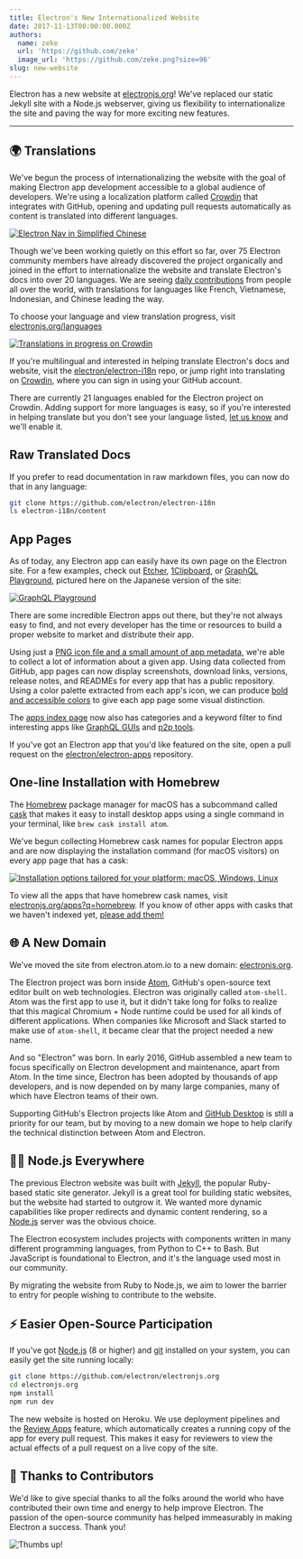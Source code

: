```yaml
---
title: Electron's New Internationalized Website
date: 2017-11-13T00:00:00.000Z
authors:
  name: zeke
  url: 'https://github.com/zeke'
  image_url: 'https://github.com/zeke.png?size=96'
slug: new-website
---
```

Electron has a new website at [electronjs.org]! We've replaced
our static Jekyll site with a Node.js webserver, giving us flexibility to
internationalize the site and paving the way for more exciting new features.

---

## 🌍 Translations

We've begun the process of internationalizing the website with the
goal of making Electron app development accessible to a global audience of
developers. We're using a localization platform called [Crowdin] that integrates
with GitHub, opening and updating pull requests automatically as content is translated into different languages.

[![Electron Nav in Simplified Chinese](https://user-images.githubusercontent.com/2289/32803530-a35ff774-c938-11e7-9b98-5c0cfb679d84.png)](https://electronjs.org/languages)

Though we've been working quietly on this effort so far,
over 75 Electron community members have already discovered the project
organically and joined in the effort to internationalize the website and
translate Electron's docs into over 20 languages. We are seeing [daily
contributions](https://github.com/electron/electron-i18n/pulls?utf8=%E2%9C%93&q=is%3Apr%20author%3Aglotbot%20) from people all over the world, with translations for
languages like French, Vietnamese, Indonesian, and Chinese leading the way.

To choose your language and view translation progress, visit [electronjs.org/languages](https://electronjs.org/languages)

[![Translations in progress on Crowdin](https://user-images.githubusercontent.com/2289/32754734-e8e43c04-c886-11e7-9f34-f2da2bb4357b.png)](https://electronjs.org/languages)

If you're multilingual and interested in helping translate Electron's docs
and website, visit the [electron/electron-i18n] repo, or jump right into
translating on [Crowdin], where you can sign in using your GitHub account.

There are currently 21 languages enabled for the Electron project on Crowdin.
Adding support for more languages is easy, so if you're interested in
helping translate but you don't see your language listed,
[let us know](https://github.com/electron/electronjs.org/issues/new) and
we'll enable it.

## Raw Translated Docs

If you prefer to read documentation in raw markdown files, you
can now do that in any language:

```sh
git clone https://github.com/electron/electron-i18n
ls electron-i18n/content
```

## App Pages

As of today, any Electron app can easily have its own page on the Electron
site. For a few examples, check out
[Etcher](https://electronjs.org/apps/etcher),
[1Clipboard](https://electronjs.org/apps/1clipboard), or
[GraphQL Playground](https://electronjs.org/apps/graphql-playground), pictured
here on the Japanese version of the site:

[![GraphQL Playground](https://user-images.githubusercontent.com/2289/32871096-f5043292-ca33-11e7-8d03-a6a157aa183d.png)](https://electronjs.org/apps/graphql-playground)

There are some incredible Electron apps out there, but they're not always easy
to find, and not every developer has the time or resources to build a proper
website to market and distribute their app.

Using just a
[PNG icon file and a small amount of app metadata](https://github.com/electron/electron-apps/blob/master/contributing.md),
we're able to collect a lot of information about a given app.
Using data collected from GitHub, app pages can now display screenshots,
download links, versions, release notes, and READMEs for every app that
has a public repository. Using a color palette extracted from each app's icon,
we can produce [bold and accessible colors](https://github.com/zeke/pick-a-good-color)
to give each app page some visual distinction.

The [apps index page](https://electronjs.org/apps) now also has categories
and a keyword filter to find interesting apps like [GraphQL GUIs](https://electronjs.org/apps?q=graphql)
and [p2p tools](https://electronjs.org/apps?q=graphql).

If you've got an Electron app that you'd like featured on the site, open a
pull request on the [electron/electron-apps] repository.

## One-line Installation with Homebrew

The [Homebrew] package manager for macOS has a subcommand called [cask]
that makes it easy to install desktop apps using a single command in your
terminal, like `brew cask install atom`.

We've begun collecting Homebrew cask names for popular Electron apps and are now
displaying the installation command (for macOS visitors) on every app page
that has a cask:

[![Installation options tailored for your platform: macOS, Windows, Linux](https://user-images.githubusercontent.com/2289/32871246-c5ef6f2a-ca34-11e7-8eb4-3a5b93b91007.png)](https://electronjs.org/apps/dat)

To view all the apps that have homebrew cask names, visit
[electronjs.org/apps?q=homebrew](https://electronjs.org/apps?q=homebrew). If
you know of other apps with casks that we haven't indexed yet,
[please add them!](https://github.com/electron/electron-apps/blob/master/contributing.md)

## 🌐 A New Domain

We've moved the site from electron.atom.io to a new domain: [electronjs.org].

The Electron project was born inside [Atom], GitHub's open-source text editor
built on web technologies. Electron was originally called `atom-shell`. Atom
was the first app to use it, but it didn't take long for folks to realize that
this magical Chromium + Node runtime could be used for all kinds of different
applications. When companies like Microsoft and Slack started to make use of
`atom-shell`, it became clear that the project needed a new name.

And so "Electron" was born. In early 2016, GitHub assembled a new team to focus
specifically on Electron development and maintenance, apart from Atom. In the
time since, Electron has been adopted by thousands of app developers, and is now
depended on by many large companies, many of which have Electron teams of
their own.

Supporting GitHub's Electron projects like Atom and [GitHub Desktop] is still a
priority for our team, but by moving to a new domain we hope to help clarify
the technical distinction between Atom and Electron.

## 🐢🚀 Node.js Everywhere

The previous Electron website was built with [Jekyll], the popular Ruby-based
static site generator. Jekyll is a great tool for building static websites, but
the website had started to outgrow it. We wanted more dynamic capabilities like proper redirects and dynamic content rendering, so a [Node.js] server was the obvious choice.

The Electron ecosystem includes projects with components written in many
different programming languages, from Python to C++ to Bash. But JavaScript is foundational to Electron, and it's the language used most in our community.

By migrating the website from Ruby to Node.js, we aim to lower the barrier to
entry for people wishing to contribute to the website.

## ⚡️ Easier Open-Source Participation

If you've got [Node.js] (8 or higher) and
[git](https://git-scm.org) installed on your system, you can easily get the
site running locally:

```sh
git clone https://github.com/electron/electronjs.org
cd electronjs.org
npm install
npm run dev
```

The new website is hosted on Heroku. We use deployment pipelines and the
[Review Apps](https://devcenter.heroku.com/articles/github-integration-review-apps)
feature, which automatically creates a running copy of the app for every pull
request. This makes it easy for reviewers to view the actual effects of a
pull request on a live copy of the site.

## 🙏 Thanks to Contributors

We'd like to give special thanks to all the folks around the world who have
contributed their own time and energy to help improve Electron. The passion of
the open-source community has helped immeasurably in making Electron a success.
Thank you!

![Thumbs up!](https://user-images.githubusercontent.com/2289/32871386-92eaa4ea-ca35-11e7-9511-a746c7fbf2c4.png)

[Atom]: https://atom.io
[cask]: https://caskroom.github.io
[crowdin.com/project/electron]: https://crowdin.com/project/electron
[Crowdin]: https://crowdin.com/project/electron
[electron/electron-apps]: https://github.com/electron/electron-apps
[electron/electron-i18n]: https://github.com/electron/electron-i18n#readme
[electronjs.org]: https://electronjs.org
[GitHub Desktop]: https://desktop.github.com
[Homebrew]: https://brew.sh
[Jekyll]: https://jekyllrb.com
[Node.js]: https://nodejs.org
